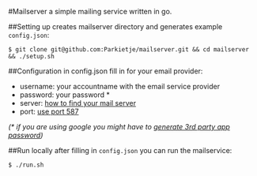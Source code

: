 #Mailserver
a simple mailing service written in go.

##Setting up
creates mailserver directory and generates example `config.json`:

`$ git clone git@github.com:Parkietje/mailserver.git && cd mailserver && ./setup.sh`

##Configuration
in config.json fill in for your email provider:

- username: your accountname with the email service provider
- password: your password *
- server: [how to find your mail server](https://serversmtp.com/what-is-my-smtp/)
- port: [use port 587](https://www.mailgun.com/blog/which-smtp-port-understanding-ports-25-465-587/)

_(* if you are using google you might have to [generate 3rd party app password](https://support.google.com/accounts/answer/185833))_

##Run locally
after filling in `config.json` you can run the mailservice:

`$ ./run.sh`

